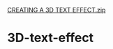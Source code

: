 [CREATING A 3D TEXT EFFECT.zip](https://github.com/manvir4/3D-text-effect/files/6372046/CREATING.A.3D.TEXT.EFFECT.zip)
# 3D-text-effect
